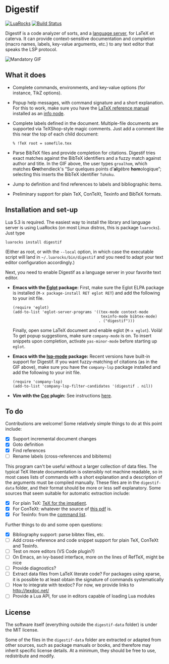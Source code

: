 Digestif
========

[![LuaRocks](https://img.shields.io/luarocks/v/astoff/digestif.svg)](https://luarocks.org/modules/astoff/digestif)
[![Build Status](https://travis-ci.com/astoff/digestif.svg?branch=master)](https://travis-ci.com/astoff/digestif)

Digestif is a code analyzer of sorts, and a [language server][lsp],
for LaTeX et caterva.  It can provide context-sensitive documentation
and completion (macro names, labels, key-value arguments, etc.) to any
text editor that speaks the LSP protocol.

![Mandatory GIF][gif]

What it does
------------

- Complete commands, environments, and key-value options (for
  instance, TikZ options).

- Popup help messages, with command signature and a short explanation.
  For this to work, make sure you have the [LaTeX reference
  manual][latexref] installed as an [info node][info-issues].

- Complete labels defined in the document.  Multiple-file documents
  are supported via TeXShop-style magic comments.  Just add a comment
  like this near the top of each child document:

  ```
  % !TeX root = somefile.tex
  ```

- Parse BibTeX files and provide completion for citations.  Digestif
  tries exact matches against the BibTeX identifiers and a fuzzy match
  against author and title.  In the GIF above, the user types
  `groalhom`, which matches **Gro**thendieck's “Sur quelques points
  d'**al**gébre **hom**ologique”; selecting this inserts the BibTeX
  identifier `Tohoku`.

- Jump to definition and find references to labels and bibliographic
  items.

- Preliminary support for plain TeX, ConTeXt, Texinfo and BibTeX
  formats.

Installation and set-up
-----------------------

Lua 5.3 is required.  The easiest way to install the library and
language server is using LuaRocks (on most Linux distros, this is
package `luarocks`).  Just type

``` shell
luarocks install digestif
```

(Either as root, or with the `--local` option, in which case the
executable script will land in `~/.luarocks/bin/digestif` and you need
to adapt your text editor configuration accordingly.)

Next, you need to enable Digestif as a language server in your
favorite text editor.

- **Emacs with the [Eglot] package:** First, make sure the Eglot ELPA
  package is installed (`M-x package-install RET eglot RET`) and add
  the following to your init file.

  ``` emacs-lisp
  (require 'eglot)
  (add-to-list 'eglot-server-programs '((tex-mode context-mode
                                         texinfo-mode bibtex-mode)
                                        . ("digestif")))
  ```

  Finally, open some LaTeX document and enable eglot (`M-x eglot`).
  Voilà!  To get popup suggestions, make sure `company-mode` is on.
  To insert snippets upon completion, activate `yas-minor-mode` before
  starting up `eglot`.

- **Emacs with the [lsp-mode] package:** Recent versions have built-in
  support for Digestif.  If you want fuzzy-matching of citations (as
  in the GIF above), make sure you have the `company-lsp` package
  installed and add the following to your init file.

  ``` emacs-lisp
  (require 'company-lsp)
  (add-to-list 'company-lsp-filter-candidates '(digestif . nil))
  ```

- **Vim with the [Coc] plugin:** See instructions
  [here](https://github.com/neoclide/coc.nvim/wiki/Language-servers#latex).

To do
-----

Contributions are welcome!  Some relatively simple things to do at
this point include:

- [x] Support incremental document changes
- [x] Goto definition
- [x] Find references
- [ ] Rename labels (cross-references and bibitems)

This program can't be useful without a larger collection of data
files.  The typical TeX literate documentation is ostensibly not
machine readable, so in most cases lists of commands with a short
explanation and a description of the arguments must be compiled
manually.  These files are in the `digestif-data` folder, and their
format should be more or less self explanatory.  Some sources that
seem suitable for automatic extraction include:

- [x] For plain TeX: [TeX for the impatient](https://www.gnu.org/software/teximpatient/).
- [x] For ConTeXt: whatever the source of [this pdf](http://www.pragma-ade.nl/general/qrcs/setup-en.pdf) is.
- [x] For Texinfo: from the [command list](https://www.gnu.org/software/texinfo/manual/texinfo-html/Command-List.html).

Further things to do and some open questions:

- [x] Bibliography support: parse bibtex files, etc.
- [ ] Add cross-reference and code snippet support for plain TeX,
  ConTeXt and Texinfo.
- [ ] Test on more editors (VS Code plugin?)
- [ ] On Emacs, an ivy-based interface, more on the lines of RefTeX,
      might be nice
- [ ] Provide diagnostics?
- [ ] Extract data files from LaTeX literate code?  For packages using
      xparse, it is possible to at least obtain the signature of
      commands systematically
- [ ] How to integrate with texdoc? For now, we provide links to
      <http://texdoc.net/>
- [ ] Provide a Lua API, for use in editors capable of loading Lua
      modules

License
-------

The software itself (everything outside the `digestif-data` folder) is
under the MIT license.

Some of the files in the `digestif-data` folder are extracted or
adapted from other sources, such as package manuals or books, and
therefore may inherit specific license details.  At a minimum, they
should be free to use, redistribute and modify.

[gif]: https://user-images.githubusercontent.com/6500902/70077785-c5f27100-1601-11ea-9cfb-6e7ebd3c61ae.gif
[info-issues]: https://github.com/astoff/digestif/wiki/Common-installation-issues#info-nodes
[installation-issues]: https://github.com/astoff/digestif/wiki/Common-installation-issues
[coc]: https://github.com/neoclide/coc.nvim
[eglot]: https://github.com/joaotavora/eglot
[latexref]: https://latexref.xyz/
[lsp-mode]: https://github.com/emacs-lsp/lsp-mode
[lsp]: https://microsoft.github.io/language-server-protocol/


